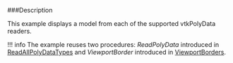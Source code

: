 ###Description

This example displays a model from each of the supported vtkPolyData readers.

!!! info
    The example reuses two procedures: *ReadPolyData* introduced in [ReadAllPolyDataTypes](../ReadAllPolyDataTypes) and *ViewportBorder* introduced in [ViewportBorders](../../Utilities/ViewportBorders).
